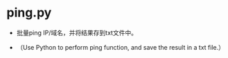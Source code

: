 # ping.py
- 批量ping IP/域名，并将结果存到txt文件中。

- （Use Python to perform ping function, and save the result in a txt file.）
